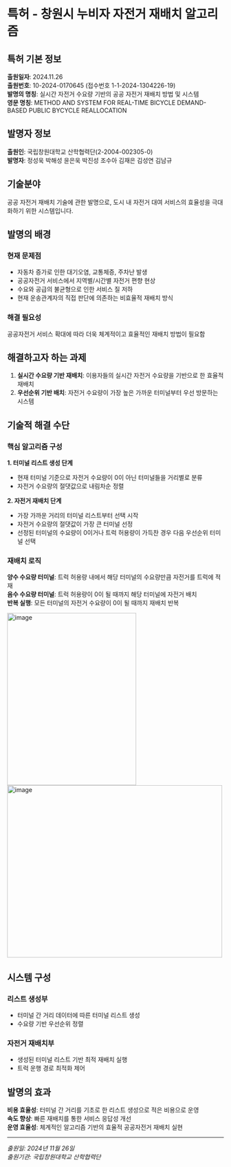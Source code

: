# 특허 - 창원시 누비자 자전거 재배치 알고리즘

## 특허 기본 정보

**출원일자**: 2024.11.26  
**출원번호**: 10-2024-0170645 (접수번호 1-1-2024-1304226-19)  
**발명의 명칭**: 실시간 자전거 수요량 기반의 공공 자전거 재배치 방법 및 시스템  
**영문 명칭**: METHOD AND SYSTEM FOR REAL-TIME BICYCLE DEMAND-BASED PUBLIC BYCYCLE REALLOCATION

## 발명자 정보

**출원인**: 국립창원대학교 산학협력단(2-2004-002305-0)  
**발명자**: 정성욱 박해성 윤은욱 박진성 조수아 김재은 김성연 김남규  

## 기술분야

공공 자전거 재배치 기술에 관한 발명으로, 도시 내 자전거 대여 서비스의 효율성을 극대화하기 위한 시스템입니다.

## 발명의 배경

### 현재 문제점
- 자동차 증가로 인한 대기오염, 교통체증, 주차난 발생
- 공공자전거 서비스에서 지역별/시간별 자전거 편향 현상
- 수요와 공급의 불균형으로 인한 서비스 질 저하
- 현재 운송관계자의 직접 판단에 의존하는 비효율적 재배치 방식

### 해결 필요성
공공자전거 서비스 확대에 따라 더욱 체계적이고 효율적인 재배치 방법이 필요함

## 해결하고자 하는 과제

1. **실시간 수요량 기반 재배치**: 이용자들의 실시간 자전거 수요량을 기반으로 한 효율적 재배치
2. **우선순위 기반 배치**: 자전거 수요량이 가장 높은 가까운 터미널부터 우선 방문하는 시스템

## 기술적 해결 수단

### 핵심 알고리즘 구성

**1. 터미널 리스트 생성 단계**
- 현재 터미널 기준으로 자전거 수요량이 0이 아닌 터미널들을 거리별로 분류
- 자전거 수요량의 절댓값으로 내림차순 정렬

**2. 자전거 재배치 단계**
- 가장 가까운 거리의 터미널 리스트부터 선택 시작
- 자전거 수요량의 절댓값이 가장 큰 터미널 선정
- 선정된 터미널의 수요량이 0이거나 트럭 허용량이 가득찬 경우 다음 우선순위 터미널 선택

### 재배치 로직

**양수 수요량 터미널**: 트럭 허용량 내에서 해당 터미널의 수요량만큼 자전거를 트럭에 적재  
**음수 수요량 터미널**: 트럭 허용량이 0이 될 때까지 해당 터미널에 자전거 배치  
**반복 실행**: 모든 터미널의 자전거 수요량이 0이 될 때까지 재배치 반복


<img width="300" height="400" alt="image" src="https://github.com/user-attachments/assets/b8838983-3340-4320-964f-a427f6129220" />
<img width="500" height="400" alt="image" src="https://github.com/user-attachments/assets/65e370cb-d440-4b2a-8eee-65e73bb0fcac" />

## 시스템 구성

### 리스트 생성부
- 터미널 간 거리 데이터에 따른 터미널 리스트 생성
- 수요량 기반 우선순위 정렬

### 자전거 재배치부
- 생성된 터미널 리스트 기반 최적 재배치 실행
- 트럭 운행 경로 최적화 제어

## 발명의 효과

**비용 효율성**: 터미널 간 거리를 기초로 한 리스트 생성으로 적은 비용으로 운영  
**속도 향상**: 빠른 재배치를 통한 서비스 응답성 개선  
**운영 효율성**: 체계적인 알고리즘 기반의 효율적 공공자전거 재배치 실현

---

*출원일: 2024년 11월 26일*  
*출원기관: 국립창원대학교 산학협력단*
